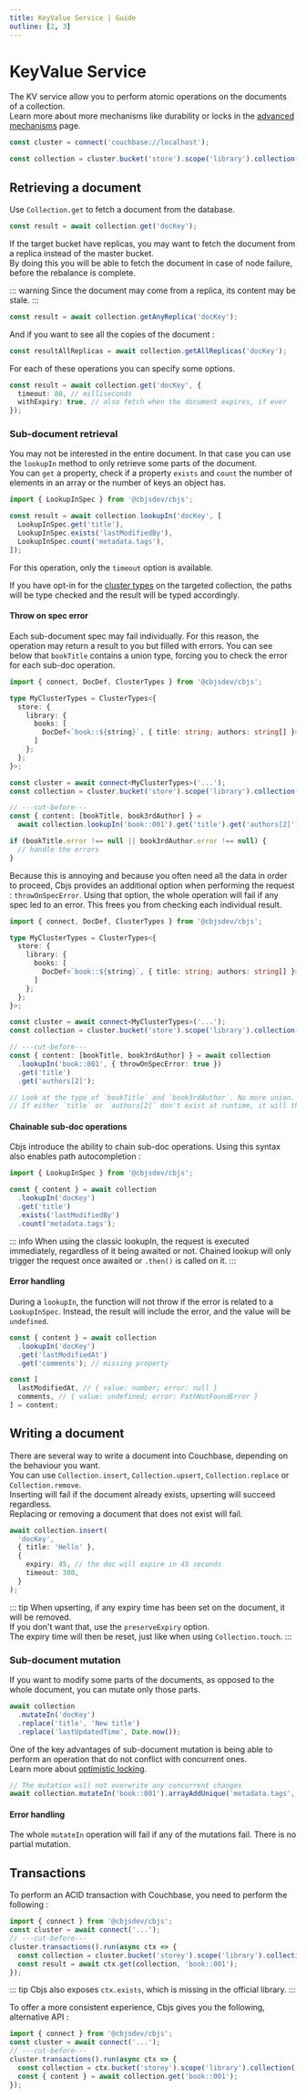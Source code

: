```yaml
---
title: KeyValue Service | Guide
outline: [2, 3]
---
```


# KeyValue Service

The KV service allow you to perform atomic operations on the documents of a collection.  
Learn more about more mechanisms like durability or locks in the [advanced mechanisms](/guide/services/kv-advanced) page.

```ts
const cluster = connect('couchbase://localhost');

const collection = cluster.bucket('store').scope('library').collection('books');
```

## Retrieving a document

Use `Collection.get` to fetch a document from the database.

```ts
const result = await collection.get('docKey');
```

If the target bucket have replicas, you may want to fetch the document from a replica instead of the master bucket.  
By doing this you will be able to fetch the document in case of node failure, before the rebalance is complete.

::: warning
Since the document may come from a replica, its content may be stale.
:::

```ts
const result = await collection.getAnyReplica('docKey');
```

And if you want to see all the copies of the document :

```ts
const resultAllReplicas = await collection.getAllReplicas('docKey');
```

For each of these operations you can specify some options.

```ts
const result = await collection.get('docKey', {
  timeout: 80, // milliseconds
  withExpiry: true, // also fetch when the document expires, if ever
});
```

### Sub-document retrieval

You may not be interested in the entire document. In that case you can use the `lookupIn` method to only retrieve some parts of the document.  
You can `get` a property, check if a property `exists` and `count` the number of elements in an array or the number of keys an object has.

```ts
import { LookupInSpec } from '@cbjsdev/cbjs';

const result = await collection.lookupIn('docKey', [
  LookupInSpec.get('title'),
  LookupInSpec.exists('lastModifiedBy'),
  LookupInSpec.count('metadata.tags'),
]);
```

For this operation, only the `timeout` option is available.

If you have opt-in for the [cluster types](/guide/cluster-types) on the targeted collection, the paths will be type checked and the result will be typed accordingly.

#### Throw on spec error

Each sub-document spec may fail individually. For this reason, the operation may return a result to you but filled with errors. You can see below that `bookTitle` contains a union type, forcing you to check the error for each sub-doc operation.

```ts twoslash
import { connect, DocDef, ClusterTypes } from '@cbjsdev/cbjs';

type MyClusterTypes = ClusterTypes<{
  store: {
    library: {
      books: [
        DocDef<`book::${string}`, { title: string; authors: string[] }>,
      ]
    };
  };
}>;

const cluster = await connect<MyClusterTypes>('...');
const collection = cluster.bucket('store').scope('library').collection('books');

// ---cut-before---
const { content: [bookTitle, book3rdAuthor] } = 
  await collection.lookupIn('book::001').get('title').get('authors[2]');

if (bookTitle.error !== null || book3rdAuthor.error !== null) {
  // handle the errors
}
```

Because this is annoying and because you often need all the data in order to proceed, Cbjs provides an additional option when performing the request : `throwOnSpecError`.
Using that option, the whole operation will fail if any spec led to an error. This frees you from checking each individual result. 

```ts twoslash
import { connect, DocDef, ClusterTypes } from '@cbjsdev/cbjs';

type MyClusterTypes = ClusterTypes<{
  store: {
    library: {
      books: [
        DocDef<`book::${string}`, { title: string; authors: string[] }>,
      ]
    };
  };
}>;

const cluster = await connect<MyClusterTypes>('...');
const collection = cluster.bucket('store').scope('library').collection('books');

// ---cut-before---
const { content: [bookTitle, book3rdAuthor] } = await collection
  .lookupIn('book::001', { throwOnSpecError: true })
  .get('title')
  .get('authors[2]');

// Look at the type of `bookTitle` and `book3rdAuthor`. No more union.
// If either `title` or `authors[2]` don't exist at runtime, it will throw an error, so this is type safe.
```

#### Chainable sub-doc operations

Cbjs introduce the ability to chain sub-doc operations. Using this syntax also enables path autocompletion :

```ts
import { LookupInSpec } from '@cbjsdev/cbjs';

const { content } = await collection
  .lookupIn('docKey')
  .get('title')
  .exists('lastModifiedBy')
  .count('metadata.tags');
```

::: info
When using the classic lookupIn, the request is executed immediately, regardless of it being awaited or not.
Chained lookup will only trigger the request once awaited or `.then()` is called on it.
:::

#### Error handling

During a `lookupIn`, the function will not throw if the error is related to a `LookupInSpec`. Instead, the result will include the error, and the value will be `undefined`.

```ts
const { content } = await collection
  .lookupIn('docKey')
  .get('lastModifiedAt')
  .get('comments'); // missing property

const [
  lastModifiedAt, // { value: number; error: null }
  comments, // { value: undefined; error: PathNotFoundError }
] = content;
```

## Writing a document

There are several way to write a document into Couchbase, depending on the behaviour you want.  
You can use `Collection.insert`, `Collection.upsert`, `Collection.replace` or `Collection.remove`.  
Inserting will fail if the document already exists, upserting will succeed regardless.  
Replacing or removing a document that does not exist will fail.

```ts
await collection.insert(
  'docKey',
  { title: 'Hello' },
  {
    expiry: 45, // the doc will expire in 45 seconds
    timeout: 300,
  }
);
```

::: tip
When upserting, if any expiry time has been set on the document, it will be removed.  
If you don't want that, use the `preserveExpiry` option.  
The expiry time will then be reset, just like when using `Collection.touch`.
:::

### Sub-document mutation

If you want to modify some parts of the documents, as opposed to the whole document, you can mutate only those parts.

```ts
await collection
  .mutateIn('docKey')
  .replace('title', 'New title')
  .replace('lastUpdatedTime', Date.now());
```

One of the key advantages of sub-document mutation is being able to perform an operation that do not conflict with concurrent ones.  
Learn more about [optimistic locking](/guide/services/kv-advanced).

```ts
// The mutation will not overwrite any concurrent changes
await collection.mutateIn('book::001').arrayAddUnique('metadata.tags', 'history');
```

#### Error handling

The whole `mutateIn` operation will fail if any of the mutations fail. There is no partial mutation.

## Transactions

To perform an ACID transaction with Couchbase, you need to perform the following :

```ts twoslash
import { connect } from '@cbjsdev/cbjs';
const cluster = await connect('...');
// ---cut-before---
cluster.transactions().run(async ctx => {
  const collection = cluster.bucket('storey').scope('library').collection('books')
  const result = await ctx.get(collection, 'book::001');
});
```

::: tip
Cbjs also exposes `ctx.exists`, which is missing in the official library.
:::

To offer a more consistent experience, Cbjs gives you the following, alternative API :

```ts twoslash
import { connect } from '@cbjsdev/cbjs';
const cluster = await connect('...');
// ---cut-before---
cluster.transactions().run(async ctx => {
  const collection = ctx.bucket('storey').scope('library').collection('books')
  const { content } = await collection.get('book::001');
});
```
